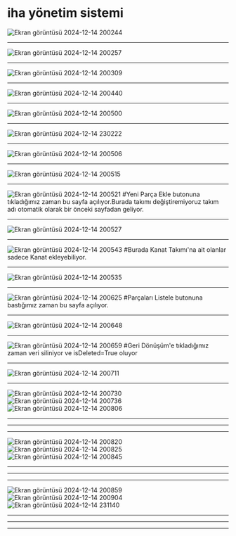 # iha yönetim sistemi
![Ekran görüntüsü 2024-12-14 200244](https://github.com/user-attachments/assets/772dc5a2-81d2-4e7f-9522-441b0271a57e)
<hr>

![Ekran görüntüsü 2024-12-14 200257](https://github.com/user-attachments/assets/2aa16ec6-7c4b-4983-bb75-6e0f0e813566)
<hr>

![Ekran görüntüsü 2024-12-14 200309](https://github.com/user-attachments/assets/abd6dd0d-746c-47dd-be3f-3146cd64fec5)
<hr>

![Ekran görüntüsü 2024-12-14 200440](https://github.com/user-attachments/assets/03167acc-98bf-49f7-aad3-21a7a8b6fb2c)
<hr>

![Ekran görüntüsü 2024-12-14 200500](https://github.com/user-attachments/assets/09c6ac6e-34d2-496c-9796-858ba6e4328f)
<hr>

![Ekran görüntüsü 2024-12-14 230222](https://github.com/user-attachments/assets/8ebd3321-f113-458f-b33f-a3da42749628)
<hr>

![Ekran görüntüsü 2024-12-14 200506](https://github.com/user-attachments/assets/db23c517-ab1c-45d7-b09c-431c9d32dfb3)
<hr>

![Ekran görüntüsü 2024-12-14 200515](https://github.com/user-attachments/assets/4c4533b0-2db1-4533-b7d5-f3546704576c)
<hr>

![Ekran görüntüsü 2024-12-14 200521](https://github.com/user-attachments/assets/24556321-9263-4fe1-8731-c393dd646d51)
#Yeni Parça Ekle butonuna tıkladığımız zaman bu sayfa açılıyor.Burada takımı değiştiremiyoruz takım adı otomatik olarak bir önceki sayfadan geliyor.
<hr>

![Ekran görüntüsü 2024-12-14 200527](https://github.com/user-attachments/assets/1301723e-2acc-4ff9-b292-239470a64ece)
<hr>

![Ekran görüntüsü 2024-12-14 200543](https://github.com/user-attachments/assets/fbdeba86-82aa-4a0e-b76f-0ef30dbcb1fc)
#Burada Kanat Takımı'na ait olanlar sadece Kanat ekleyebiliyor.
<hr>

![Ekran görüntüsü 2024-12-14 200535](https://github.com/user-attachments/assets/50e3f41d-29f2-4ba2-8521-63e9c9e206f3)
<hr>

![Ekran görüntüsü 2024-12-14 200625](https://github.com/user-attachments/assets/047d02e5-d98d-4678-b852-7855ba749b5c)
#Parçaları Listele butonuna bastığımız zaman bu sayfa açılıyor.
<hr>

![Ekran görüntüsü 2024-12-14 200648](https://github.com/user-attachments/assets/a5e175e3-64f7-4f65-83d9-ec3019b7f8dd)
<hr>

![Ekran görüntüsü 2024-12-14 200659](https://github.com/user-attachments/assets/d82b458f-4604-490c-977b-465bc1622ea2)
#Geri Dönüşüm'e tıkladığımız zaman veri siliniyor ve isDeleted=True oluyor 
<hr>

![Ekran görüntüsü 2024-12-14 200711](https://github.com/user-attachments/assets/6f27a5fd-02b3-497c-a6c2-491d1e9c528a)
<hr>

![Ekran görüntüsü 2024-12-14 200730](https://github.com/user-attachments/assets/d8691890-12be-40d7-bd4c-40ac8a9ee139)
![Ekran görüntüsü 2024-12-14 200736](https://github.com/user-attachments/assets/3e930faa-121a-4aa2-9f09-333538616969)
![Ekran görüntüsü 2024-12-14 200806](https://github.com/user-attachments/assets/09730a19-da25-4b83-8014-b12857d0dc83)
<hr><hr><hr>

![Ekran görüntüsü 2024-12-14 200820](https://github.com/user-attachments/assets/3ca037d6-c8b2-4235-9909-ad7ea4b3ab89)
![Ekran görüntüsü 2024-12-14 200825](https://github.com/user-attachments/assets/b3622f94-3cba-45d1-ba65-4282fcafede7)
![Ekran görüntüsü 2024-12-14 200845](https://github.com/user-attachments/assets/c79da436-7f68-4dc1-819c-7b7539373a8c)
<hr><hr><hr>

![Ekran görüntüsü 2024-12-14 200859](https://github.com/user-attachments/assets/f1df2e0f-3a5f-4195-9327-0ed0a1468a16)
![Ekran görüntüsü 2024-12-14 200904](https://github.com/user-attachments/assets/b82371bb-25ef-401c-ab56-b0362adae7a3)
![Ekran görüntüsü 2024-12-14 231140](https://github.com/user-attachments/assets/7f844017-65af-4e86-954e-feb047573748)
<hr><hr><hr>























